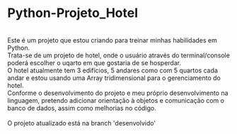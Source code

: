 # Python-Projeto_Hotel
</br>Este é um projeto que estou criando para treinar minhas habilidades em Python.
</br> Trata-se de um projeto de hotel, onde o usuário através do terminal/console poderá escolher o uqarto em que gostaria de se hosperdar.
</br> O hotel atualmente tem 3 edifícios, 5 andares como com 5 quartos cada andar e estou usando uma Array tridimensional para o gerenciamento do hotel.
</br> Conforme o desenvolvimento do projeto e meu próprio desenvolvimento na linguagem, pretendo adicionar orientação à objetos e comunicação com o banco de dados, assim como melhorias no código.
</br>
</br> O projeto atualizado está na branch 'desenvolvido' 
